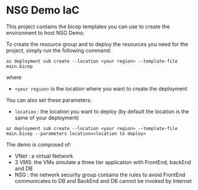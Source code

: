 # NSG Demo IaC

This project contains the bicep templates you can use to create the environment to host NSG Demo.

To create the resource group and to deploy the resources you need for the project, simply run the following command:

```
az deployment sub create --location <your region> --template-file main.bicep
```

where 
- `<your region>` is the location where you want to create the deployment


You can also set these parameters:

- `location` : the location you want to deploy (by default the location is the same of your deployment)

```
az deployment sub create --location <your region> --template-file main.bicep --parameters location=<location to deploy>
```


The demo is composed of:
- VNet : a virtual Network 
- 3 VMS: the VMs simulate a three tier application with FrontEnd, backEnd and DB
- NSG : the network security group contains the rules to avoid FrontEnd communicates to DB and BackEnd and DB cannot be invoked by Internet